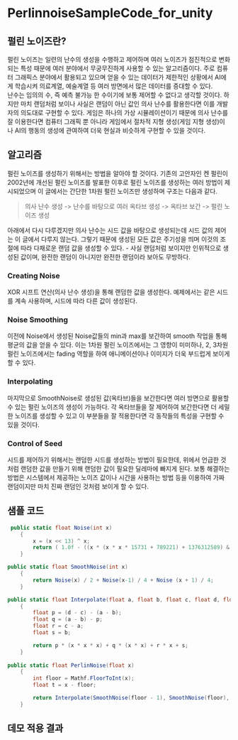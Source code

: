 # PerlinnoiseSampleCode_for_unity

## 펄린 노이즈란?
펄린 노이즈는 일련의 난수의 생성을 수행하고 제어하며 여러 노이즈가 점진적으로 변화되는 특성 때문에 여러 분야에서 무궁무진하게 사용할 수 있는 알고리즘이다. 주로 컴퓨터 그래픽스 분야에서 활용되고 있으며 얻을 수 있는 데이터가 제한적인 상황에서 AI에게 학습시켜 의료계열, 예술계열 등 여러 방면에서 많은 데이터를 증대할 수 있다.  
난수는 임의의 수, 즉 예측 불가능 한 수이기에 보통 제어할 수 없다고 생각할 것이다. 하지만 마치 랜덤처럼 보이나 사실은 랜덤이 아닌 값인 의사 난수를 활용한다면 이를 개발자의 의도대로 구현할 수 있다. 게임은 하나의 가상 시뮬레이션이기 때문에 의사 난수를 잘 이용한다면 컴퓨터 그래픽 뿐 아니라 게임에서 절차적 지형 생성(게임 지형 생성)이나 AI의 행동의 생성에 관여하여 더욱 현실과 비슷하게 구현할 수 있을 것이다.  
## 알고리즘
펄린 노이즈를 생성하기 위해서는 방법을 알아야 할 것이다. 기존의 고안자인 켄 펄린이 2002년에 개선된 펄린 노이즈를 발표한 이후로 펄린 노이즈를 생성하는 여러 방법이 제시되었으며 이 글에서는 간단한 1차원 펄린 노이즈만 생성하며 구조는 다음과 같다.
  
> 의사 난수 생성 -> 난수를 바탕으로 여러 옥타브 생성 -> 옥타브 보간 -> 펄린 노이즈 생성
  
아래에서 다시 다루겠지만 의사 난수는 시드 값을 바탕으로 생성되는데 시드 값의 제어는 이 글에서 다루지 않는다. 그렇기 때문에 생성된 모든 값은 주기성을 띄며 이것의 조절에 따라 다채로운 랜덤 값을 생성할 수 있다. - 사실 랜덤처럼 보이지만 인위적으로 생성된 값이며, 완전한 랜덤이 아니지만 완전한 랜덤이라 보아도 무방하다.  

### Creating Noise
XOR 시프트 연산(의사 난수 생성)을 통해 랜덤한 값을 생성한다. 예제에서는 같은 시드를 계속 사용하며, 시드에 따라 다른 값이 생성된다.  

### Noise Smoothing
이전에 Noise에서 생성된 Noise값들의 min과 max를 보간하여 smooth 작업을 통해 평균의 값을 얻을 수 있다. 이는 1차원 펄린 노이즈에서는 그 영향이 미미하나,  2, 3차원 펄린 노이즈에서는 fading 역할을 하여 애니메이션이나 이미지가 더욱 부드럽게 보이게 할 수 있다.  

### Interpolating
마지막으로 SmoothNoise로 생성된 값(옥타브)들을 보간한다면 여러 방면으로 활용할 수 있는 펄린 노이즈의 생성이 가능하다. 각 옥타브들을 잘 제어하여 보간한다면 더 세밀한 노이즈를 생성할 수 있고 이 부분들을 잘 적용한다면 각 동작들의 특성을 구현할 수 있을 것이다.

### Control of Seed
시드를 제어하기 위해서는 랜덤한 시드를 생성하는 방법이 필요한데, 위에서 언급한 것처럼 랜덤한 값을 만들기 위해 랜덤한 값이 필요한 딜레마에 빠지게 된다. 보통 해결하는 방법은 시스템에서 제공하는 노이즈 값이나 시간을 사용하는 방법 등을 이용하여 가짜 랜덤이지만 마치 진짜 랜덤인 것처럼 보이게 할 수 있다.  

## 샘플 코드
```csharp
 public static float Noise(int x)
    {
        x = (x << 13) ^ x;
        return ( 1.0f - ((x * (x * x * 15731 + 789221) + 1376312589) & 0x3f3f3f3f) / 1073741824.0f);
    }

public static float SmoothNoise(int x)
    {
        return Noise(x) / 2 + Noise(x-1) / 4 + Noise (x + 1) / 4;
    }

public static float Interpolate(float a, float b, float c, float d, float x)
    {
        float p = (d - c) - (a - b);
        float q = (a - b) - p;
        float r = c - a;
        float s = b;

        return p * (x * x * x) + q * (x * x) + r * x + s;
    }
	
public static float PerlinNoise(float x)
    {
        int floor = Mathf.FloorToInt(x);
        float t = x - floor;

        return Interpolate(SmoothNoise(floor - 1), SmoothNoise(floor), SmoothNoise(floor + 1), SmoothNoise(floor + 2), t);
    }
```

## 데모 적용 결과
